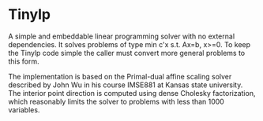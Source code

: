 # Tinylp
A simple and embeddable linear programming solver with no external dependencies. 
It solves problems of type min c'x s.t. Ax=b, x>=0. To keep the Tinylp code simple the caller must convert more general problems to this form.

The implementation is based on the Primal-dual affine scaling solver described by John Wu in his course IMSE881 at Kansas state university. 
The interior point direction is computed using dense Cholesky factorization, which reasonably limits the solver to problems with less than 1000 variables. 

